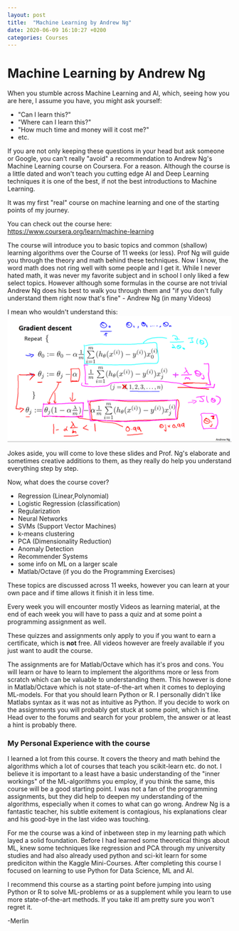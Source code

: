 ```yaml
---
layout: post
title:  "Machine Learning by Andrew Ng"
date: 2020-06-09 16:10:27 +0200
categories: Courses
---
```


Machine Learning by Andrew Ng
====================

When you stumble across Machine Learning and AI, which, seeing how you are here, I assume you have, you might ask yourself: 
- "Can I learn this?"
- "Where can I learn this?"
- "How much time and money will it cost me?"
- etc.

If you are not only keeping these questions in your head but ask someone or Google, you can't really "avoid" a recommendation to Andrew Ng's Machine Learning course on Coursera. For a reason.
Although the course is a little dated and won't teach you cutting edge AI and Deep Learning techniques it is one of the best, if not the best introductions to Machine Learning.

It was my first "real" course on machine learning and one of the starting points of my journey.

You can check out the course here:
<https://www.coursera.org/learn/machine-learning>

The course will introduce you to basic topics and common (shallow) learning algorithms over the Course of 11 weeks (or less). Prof Ng will guide you through the theory and math behind these techniques.
Now I know, the word math does not ring well with some people and I get it. While I never hated math, it was never my favorite subject and in school I only liked a few select topics. 
However although some formulas in the course are not trivial Andrew Ng does his best to walk you through them and "if you don't fully understand them right now that's fine" - Andrew Ng (in many Videos)

I mean who wouldn't understand this:
![A slide from the course](/assets/images/ngslide.png)

Jokes aside, you will come to love these slides and Prof. Ng's elaborate and sometimes creative additions to them, as they really do help you understand everything step by step.

Now, what does the course cover?
- Regression (Linear,Polynomial)
- Logistic Regression (classification)
- Regularization
- Neural Networks
- SVMs (Support Vector Machines)
- k-means clustering
- PCA (Dimensionality Reduction)
- Anomaly Detection
- Recommender Systems
- some info on ML on a larger scale
- Matlab/Octave (if you do the Programming Exercises)


These topics are discussed across 11 weeks, however you can learn at your own pace and if time allows it finish it in less time.

Every week you will encounter mostly Videos as learning material, at the end of each week you will have to pass a quiz and at some point a programming assignment as well.

These quizzes and assignments only apply to you if you want to earn a certificate, which is **not** free. All videos however are freely available if you just want to audit the course.

The assignments are for Matlab/Octave which has it's pros and cons.
You will learn or have to learn to implement the algorithms more or less from scratch which can be valuable to understanding them. This however is done in Matlab/Octave which is not state-of-the-art when it comes to deploying ML-models. For that you should learn Python or R.
I personally didn't like Matlabs syntax as it was not as intuitive as Python.
If you decide to work on the assignments you will probably get stuck at some point, which is fine. Head over to the forums and search for your problem, the answer or at least a hint is probably there.


### My Personal Experience with the course

I learned a lot from this course. It covers the theory and math behind the algorithms which a lot of courses that teach you scikit-learn etc. do not. I believe it is important to a least have a basic understanding of the "inner workings" of the ML-algorithms you employ, if you think the same, this course will be a good starting point.
I was not a fan of the programming assignments, but they did help to deepen my understanding of the algorithms, especially when it comes to what can go wrong.
Andrew Ng is a fantastic teacher, his subtle exitement is contagious, his explanations clear and his good-bye in the last video was touching.


For me the course was a kind of inbetween step in my learning path which layed a solid foundation. Before I had learned some theoretical things about ML, knew some techniques like regression and PCA through my university studies and had also already used python and sci-kit learn for some prediciton within the Kaggle Mini-Courses. After completing this course I focused on learning to use Python for Data Science, ML and AI.

I recommend this course as a starting point before jumping into using Python or R to solve ML-problems or as a supplement while you learn to use more state-of-the-art methods. If you take itI am pretty sure you won't regret it.

-Merlin